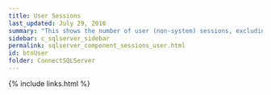 ```yaml
---
title: ﻿User Sessions
last_updated: July 29, 2016
summary: "This shows the number of user (non-system) sessions, excluding SQL Server Agent sessions."
sidebar: c_sqlserver_sidebar
permalink: sqlserver_component_sessions_user.html
id: btnUser
folder: ConnectSQLServer
---
```


{% include links.html %}
